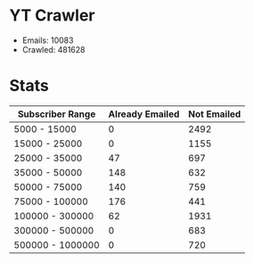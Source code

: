 # YT Crawler
- Emails: 10083
- Crawled: 481628

# Stats
| Subscriber Range  | Already Emailed | Not Emailed |
|-------|-------|-------|
| 5000 - 15000 | 0 | 2492 |
| 15000 - 25000 | 0 | 1155 |
| 25000 - 35000 | 47 | 697 |
| 35000 - 50000 | 148 | 632 |
| 50000 - 75000 | 140 | 759 |
| 75000 - 100000 | 176 | 441 |
| 100000 - 300000 | 62 | 1931 |
| 300000 - 500000 | 0 | 683 |
| 500000 - 1000000 | 0 | 720 |
